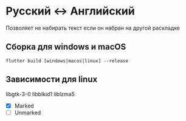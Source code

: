 # Русский <-> Английский

Позволяет не набирать текст если он набран на другой раскладке

## Сборка для windows и macOS
<code>flutter build [windows|macos|linux] --release </code>

## Зависимости для linux 
libgtk-3-0 libblkid1 liblzma5


- [x] Marked
- [ ] Unmarked
